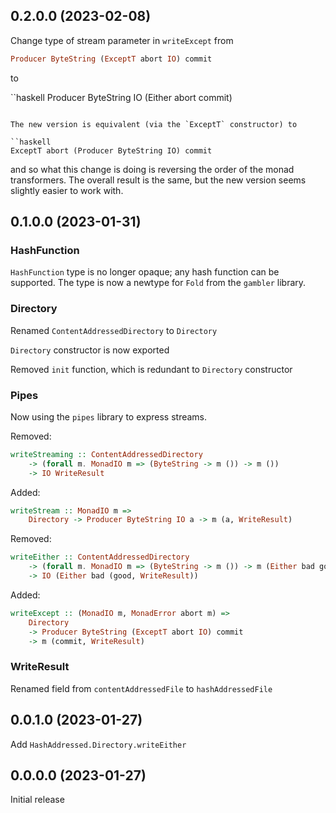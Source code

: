 0.2.0.0 (2023-02-08)
----------------------------------------------------------------

Change type of stream parameter in `writeExcept` from

```haskell
Producer ByteString (ExceptT abort IO) commit
```

to

``haskell
Producer ByteString IO (Either abort commit)
```

The new version is equivalent (via the `ExceptT` constructor) to

``haskell
ExceptT abort (Producer ByteString IO) commit
```

and so what this change is doing is reversing the order of the
monad transformers. The overall result is the same, but the new
version seems slightly easier to work with.


0.1.0.0 (2023-01-31)
----------------------------------------------------------------

### HashFunction

`HashFunction` type is no longer opaque; any hash function can be supported.
The type is now a newtype for `Fold` from the `gambler` library.

### Directory

Renamed `ContentAddressedDirectory` to `Directory`

`Directory` constructor is now exported

Removed `init` function, which is redundant to `Directory` constructor

### Pipes

Now using the `pipes` library to express streams.

Removed:

```haskell
writeStreaming :: ContentAddressedDirectory
    -> (forall m. MonadIO m => (ByteString -> m ()) -> m ())
    -> IO WriteResult
```

Added:

```haskell
writeStream :: MonadIO m =>
    Directory -> Producer ByteString IO a -> m (a, WriteResult)
```

Removed:

```haskell
writeEither :: ContentAddressedDirectory
    -> (forall m. MonadIO m => (ByteString -> m ()) -> m (Either bad good))
    -> IO (Either bad (good, WriteResult))
```

Added:

```haskell
writeExcept :: (MonadIO m, MonadError abort m) =>
    Directory
    -> Producer ByteString (ExceptT abort IO) commit
    -> m (commit, WriteResult)
```

### WriteResult

Renamed field from `contentAddressedFile` to `hashAddressedFile`


0.0.1.0 (2023-01-27)
----------------------------------------------------------------

Add `HashAddressed.Directory.writeEither`


0.0.0.0 (2023-01-27)
----------------------------------------------------------------

Initial release
